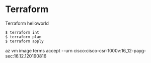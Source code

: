 # Terraform

Terraform helloworld

```
$ terraform int
$ terraform plan
$ terraform apply
```

az vm image terms accept --urn cisco:cisco-csr-1000v:16_12-payg-sec:16.12.120190816
